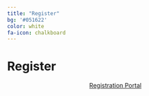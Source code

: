 ```yaml
---
title: "Register"
bg: '#051622'
color: white
fa-icon: chalkboard
---
```

# Register

<div align="center">
<a href="https://estore.plymouth.ac.uk/conferences-and-events/faculty-of-arts-humanities-and-business/school-of-humanities-and-performing-arts/bferma-research-students-conference-2022" class="btn vspace btn-success btn-lg mr-1" role="button"><i class="fa fa-arrow-right" aria-hidden="true"></i> Registration Portal</a>
</div>


